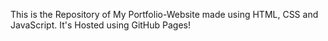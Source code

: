 This is the Repository of My Portfolio-Website made using HTML, CSS and JavaScript. It's Hosted using GitHub Pages!